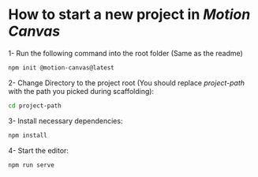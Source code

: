 # How to start a new project in _Motion Canvas_

1- Run the following command into the root folder (Same as the readme)

```bash
npm init @motion-canvas@latest
```

2- Change Directory to the project root (You should replace _project-path_ with the path you picked during scaffolding):

```bash
cd project-path
```

3- Install necessary dependencies:

```bash
npm install
```

4- Start the editor:

```bash
npm run serve
```
